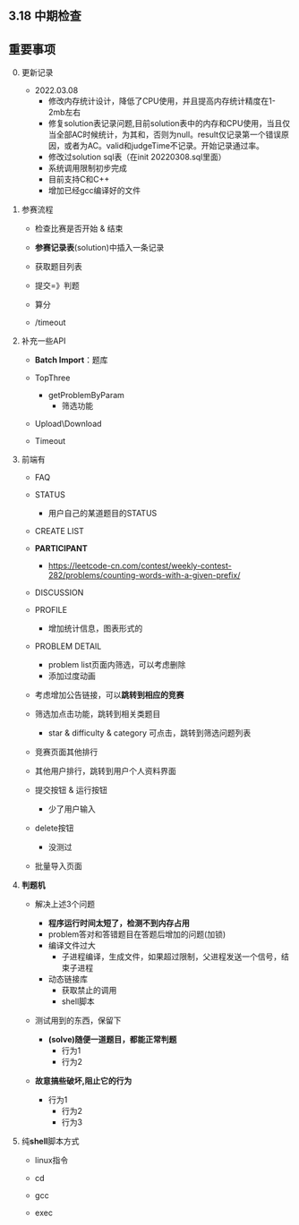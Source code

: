 







##  3.18 中期检查

## 重要事项
0. 更新记录
    - 2022.03.08 
      - 修改内存统计设计，降低了CPU使用，并且提高内存统计精度在1-2mb左右
      - 修复solution表记录问题,目前solution表中的内存和CPU使用，当且仅当全部AC时候统计，为其和，否则为null。result仅记录第一个错误原因，或者为AC。valid和judgeTime不记录。开始记录通过率。
      - 修改过solution sql表（在init 20220308.sql里面）
      - 系统调用限制初步完成
      - 目前支持C和C++
      - 增加已经gcc编译好的文件

2. 参赛流程

   - 检查比赛是否开始 & 结束

   - **参赛记录表**(solution)中插入一条记录

   - 获取题目列表

   - 提交=》判题

   - 算分

   - /timeout

3. 补充一些API

   - **Batch Import**：题库

   - TopThree
     - getProblemByParam
       - 筛选功能

   - Upload\Download

   - Timeout

4. 前端有

   - FAQ
   - STATUS
     - 用户自己的某道题目的STATUS

   - CREATE LIST
   - **PARTICIPANT**
     - https://leetcode-cn.com/contest/weekly-contest-282/problems/counting-words-with-a-given-prefix/

   - DISCUSSION
   - PROFILE
     - 增加统计信息，图表形式的
   - PROBLEM DETAIL
     - problem list页面内筛选，可以考虑删除
     - 添加过度动画

   - 考虑增加公告链接，可以**跳转到相应的竞赛**
   - 筛选加点击功能，跳转到相关类题目
     - star & difficulty & category 可点击，跳转到筛选问题列表
   - 竞赛页面其他排行
   - 其他用户排行，跳转到用户个人资料界面
   - 提交按钮 & 运行按钮
     - 少了用户输入
   - delete按钮
     - 没测过

   - 批量导入页面

     

4. **判题机**

   - 解决上述3个问题
     - **程序运行时间太短了，检测不到内存占用**
     - problem答对和答错题目在答题后增加的问题(加锁)
     - 编译文件过大
       - 子进程编译，生成文件，如果超过限制，父进程发送一个信号，结束子进程
     - 动态链接库
       - 获取禁止的调用
       - shell脚本

   - 测试用到的东西，保留下
     - **(solve)随便一道题目，都能正常判题**
       - 行为1
       - 行为2

   - **故意搞些破坏,阻止它的行为**

     - 行为1
       - 行为2
       - 行为3

     

5. 纯**shell**脚本方式

   - linux指令

   - cd

   - gcc

   - exec
